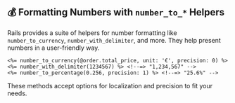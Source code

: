 ## 💰 Formatting Numbers with `number_to_*` Helpers

Rails provides a suite of helpers for number formatting like `number_to_currency`, `number_with_delimiter`, and more. They help present numbers in a user-friendly way.

```erb
<%= number_to_currency(@order.total_price, unit: '€', precision: 0) %>
<%= number_with_delimiter(1234567) %> <!--=> "1,234,567" -->
<%= number_to_percentage(0.256, precision: 1) %> <!--=> "25.6%" -->
```

These methods accept options for localization and precision to fit your needs.
